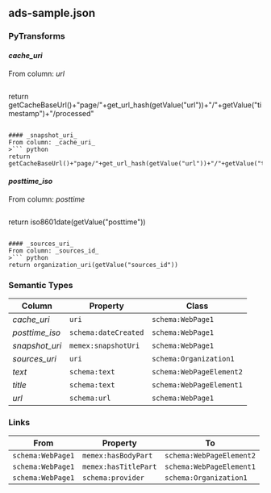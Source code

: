 ## ads-sample.json

### PyTransforms
#### _cache_uri_
From column: _url_
>``` python
return getCacheBaseUrl()+"page/"+get_url_hash(getValue("url"))+"/"+getValue("timestamp")+"/processed"
```

#### _snapshot_uri_
From column: _cache_uri_
>``` python
return getCacheBaseUrl()+"page/"+get_url_hash(getValue("url"))+"/"+getValue("timestamp")+"/raw"
```

#### _posttime_iso_
From column: _posttime_
>``` python
return iso8601date(getValue("posttime"))
```

#### _sources_uri_
From column: _sources_id_
>``` python
return organization_uri(getValue("sources_id"))
```


### Semantic Types
| Column | Property | Class |
|  ----- | -------- | ----- |
| _cache_uri_ | `uri` | `schema:WebPage1`|
| _posttime_iso_ | `schema:dateCreated` | `schema:WebPage1`|
| _snapshot_uri_ | `memex:snapshotUri` | `schema:WebPage1`|
| _sources_uri_ | `uri` | `schema:Organization1`|
| _text_ | `schema:text` | `schema:WebPageElement2`|
| _title_ | `schema:text` | `schema:WebPageElement1`|
| _url_ | `schema:url` | `schema:WebPage1`|


### Links
| From | Property | To |
|  --- | -------- | ---|
| `schema:WebPage1` | `memex:hasBodyPart` | `schema:WebPageElement2`|
| `schema:WebPage1` | `memex:hasTitlePart` | `schema:WebPageElement1`|
| `schema:WebPage1` | `schema:provider` | `schema:Organization1`|
